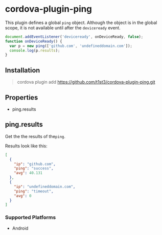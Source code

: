 
# cordova-plugin-ping

This plugin defines a global `ping` object.
Although the object is in the global scope, it is not available until after the `deviceready` event.

```js
document.addEventListener('deviceready', onDeviceReady, false);
function onDeviceReady() {
  var p = new ping(['github.com', 'undefineddomain.com']);
  console.log(p.results);
}
```

## Installation

> cordova plugin add https://github.com/t1st3/cordova-plugin-ping.git

## Properties

- ping.results

## ping.results

Get the the results of the`ping`.

Results look like this:

```json
[
  {
    "ip": "github.com",
    "ping": "success",
    "avg": 40.131
  },
  {
    "ip": "undefineddomain.com",
    "ping": "timeout",
    "avg": 0
  }
]
```

### Supported Platforms

- Android
